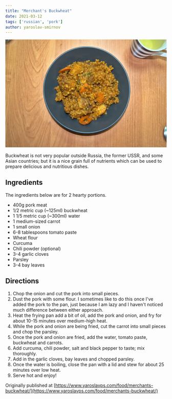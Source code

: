 ```yaml
---
title: "Merchant's Buckwheat"
date: 2021-03-12
tags: ['russian', 'pork']
author: yaroslav-smirnov
---
```


![Merchant's Buckwheat](/static/pix/merchants-buckwheat.webp)

Buckwheat is not very popular outside Russia, the former USSR, and some Asian
countries; but it is a nice grain full of nutrients which can be used to prepare
delicious and nutritious dishes.

## Ingredients

The ingredients below are for 2 hearty portions.

* 400g pork meat
* 1/2 metric cup (~125ml) buckwheat
* 1 1/5 metric cup (~300ml) water
* 1 medium-sized carrot
* 1 small onion
* 6-8 tablespoons tomato paste
* Wheat flour
* Curcuma
* Chili powder (optional)
* 3-4 garlic cloves
* Parsley
* 3-4 bay leaves

## Directions

1. Chop the onion and cut the pork into small pieces.
2. Dust the pork with some flour. I sometimes like to do this once I've added
   the pork to the pan, just because I am lazy and I haven't noticed much
   difference between either approach.
3. Heat the frying pan add a bit of oil, add the pork and onion, and fry for
   about 10-15 minutes over medium-high heat.
4. While the pork and onion are being fried, cut the carrot into small pieces
   and chop the parsley.
5. Once the pork and onion are fried, add the water, tomato paste, buckwheat and
   carrots.
6. Add curcuma, chili powder, salt and black pepper to taste; mix thoroughly.
7. Add in the garlic cloves, bay leaves and chopped parsley.
8. Once the water is boiling, close the pan with a lid and stew for about 25
   minutes over low heat.
9. Serve hot and enjoy!

Originally published at [https://www.yaroslavps.com/food/merchants-buckwheat/](https://www.yaroslavps.com/food/merchants-buckwheat/)
